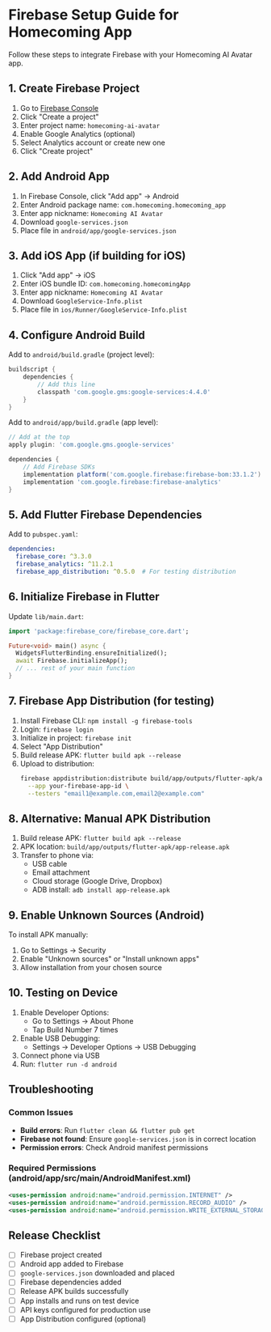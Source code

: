 # Firebase Setup Guide for Homecoming App

Follow these steps to integrate Firebase with your Homecoming AI Avatar app.

## 1. Create Firebase Project

1. Go to [Firebase Console](https://console.firebase.google.com)
2. Click "Create a project"
3. Enter project name: `homecoming-ai-avatar`
4. Enable Google Analytics (optional)
5. Select Analytics account or create new one
6. Click "Create project"

## 2. Add Android App

1. In Firebase Console, click "Add app" → Android
2. Enter Android package name: `com.homecoming.homecoming_app`
3. Enter app nickname: `Homecoming AI Avatar`
4. Download `google-services.json`
5. Place file in `android/app/google-services.json`

## 3. Add iOS App (if building for iOS)

1. Click "Add app" → iOS
2. Enter iOS bundle ID: `com.homecoming.homecomingApp`
3. Enter app nickname: `Homecoming AI Avatar`
4. Download `GoogleService-Info.plist`
5. Place file in `ios/Runner/GoogleService-Info.plist`

## 4. Configure Android Build

Add to `android/build.gradle` (project level):
```gradle
buildscript {
    dependencies {
        // Add this line
        classpath 'com.google.gms:google-services:4.4.0'
    }
}
```

Add to `android/app/build.gradle` (app level):
```gradle
// Add at the top
apply plugin: 'com.google.gms.google-services'

dependencies {
    // Add Firebase SDKs
    implementation platform('com.google.firebase:firebase-bom:33.1.2')
    implementation 'com.google.firebase:firebase-analytics'
}
```

## 5. Add Flutter Firebase Dependencies

Add to `pubspec.yaml`:
```yaml
dependencies:
  firebase_core: ^3.3.0
  firebase_analytics: ^11.2.1
  firebase_app_distribution: ^0.5.0  # For testing distribution
```

## 6. Initialize Firebase in Flutter

Update `lib/main.dart`:
```dart
import 'package:firebase_core/firebase_core.dart';

Future<void> main() async {
  WidgetsFlutterBinding.ensureInitialized();
  await Firebase.initializeApp();
  // ... rest of your main function
}
```

## 7. Firebase App Distribution (for testing)

1. Install Firebase CLI: `npm install -g firebase-tools`
2. Login: `firebase login`
3. Initialize in project: `firebase init`
4. Select "App Distribution"
5. Build release APK: `flutter build apk --release`
6. Upload to distribution:
   ```bash
   firebase appdistribution:distribute build/app/outputs/flutter-apk/app-release.apk \
     --app your-firebase-app-id \
     --testers "email1@example.com,email2@example.com"
   ```

## 8. Alternative: Manual APK Distribution

1. Build release APK: `flutter build apk --release`
2. APK location: `build/app/outputs/flutter-apk/app-release.apk`
3. Transfer to phone via:
   - USB cable
   - Email attachment
   - Cloud storage (Google Drive, Dropbox)
   - ADB install: `adb install app-release.apk`

## 9. Enable Unknown Sources (Android)

To install APK manually:
1. Go to Settings → Security
2. Enable "Unknown sources" or "Install unknown apps"
3. Allow installation from your chosen source

## 10. Testing on Device

1. Enable Developer Options:
   - Go to Settings → About Phone
   - Tap Build Number 7 times
2. Enable USB Debugging:
   - Settings → Developer Options → USB Debugging
3. Connect phone via USB
4. Run: `flutter run -d android`

## Troubleshooting

### Common Issues
- **Build errors**: Run `flutter clean && flutter pub get`
- **Firebase not found**: Ensure `google-services.json` is in correct location
- **Permission errors**: Check Android manifest permissions

### Required Permissions (android/app/src/main/AndroidManifest.xml)
```xml
<uses-permission android:name="android.permission.INTERNET" />
<uses-permission android:name="android.permission.RECORD_AUDIO" />
<uses-permission android:name="android.permission.WRITE_EXTERNAL_STORAGE" />
```

## Release Checklist

- [ ] Firebase project created
- [ ] Android app added to Firebase
- [ ] `google-services.json` downloaded and placed
- [ ] Firebase dependencies added
- [ ] Release APK builds successfully
- [ ] App installs and runs on test device
- [ ] API keys configured for production use
- [ ] App Distribution configured (optional)